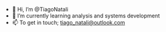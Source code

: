 - 👋 Hi, I’m @TiagoNatali
- 🌱 I’m currently learning analysis and systems development
- 📫 To get in touch; tiago_natali@outlook.com

<!---
TiagoNatali/TiagoNatali is a ✨ special ✨ repository because its `README.md` (this file) appears on your GitHub profile.
You can click the Preview link to take a look at your changes.
--->
